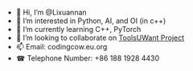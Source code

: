 - 👋 Hi, I’m @Lixuannan
- 👀 I’m interested in Python, AI, and OI (in c++)
- 🌱 I’m currently learning C++, PyTorch
- 💞️ I’m looking to collaborate on [ToolsUWant Project](https://github.com/lixuannan/toolsuwant)
- 📫 Email: codingcow.eu.org
- &#x260E; Telephone Number: +86 188 1928 4430 
<!---
Lixuannan/Lixuannan is a ✨ special ✨ repository because its `README.md` (this file) appears on your GitHub profile.
You can click the Preview link to take a look at your changes.
--->
